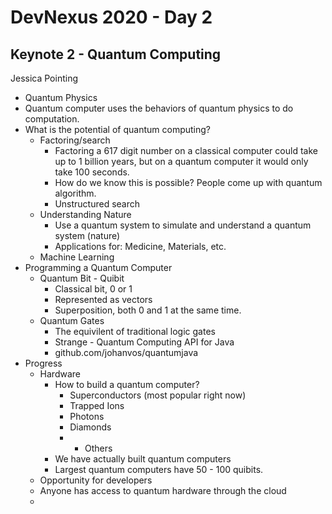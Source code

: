 # DevNexus 2020 - Day 2

## Keynote 2 - Quantum Computing

Jessica Pointing

  * Quantum Physics
  * Quantum computer uses the behaviors of quantum physics to do computation.
  * What is the potential of quantum computing?
    * Factoring/search
      * Factoring a 617 digit number on a classical computer could take up to 1 billion years, but on a quantum computer it would only take 100 seconds.
      * How do we know this is possible? People come up with quantum algorithm. 
      * Unstructured search
    * Understanding Nature
      * Use a quantum system to simulate and understand a quantum system (nature)
      * Applications for: Medicine, Materials, etc.
    * Machine Learning 
  * Programming a Quantum Computer
    * Quantum Bit - Quibit
      * Classical bit, 0 or 1
      * Represented as vectors
      * Superposition, both 0 and 1 at the same time. 
    * Quantum Gates
      * The equivilent of traditional logic gates
      * Strange - Quantum Computing API for Java
      * github.com/johanvos/quantumjava
  * Progress
    * Hardware
      * How to build a quantum computer?
        * Superconductors (most popular right now)
        * Trapped Ions
        * Photons
        * Diamonds
        * + Others
      * We have actually built quantum computers
      * Largest quantum computers have 50 - 100 quibits.
    * Opportunity for developers
    * Anyone has access to quantum hardware through the cloud
    * 
      
  

